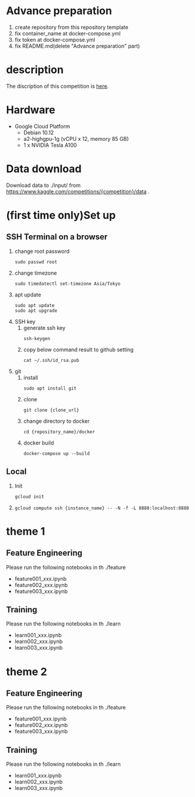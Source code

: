 # Advance preparation
1. create repository from this repository template 
2. fix container_name at docker-compose.yml
3. fix token at docker-compose.yml
4. fix README.md(delete "Advance preparation" part)

# description
The discription of this competition is [here](https://www.kaggle.com/competitions/{competition}/overview).

# Hardware
- Google Cloud Platform
    - Debian 10.12
    - a2-highgpu-1g (vCPU x 12, memory 85 GB)
    - 1 x NVIDIA Tesla A100

# Data download
Download data to ./input/ from https://www.kaggle.com/competitions/{competition}/data .

# (first time only)Set up

## SSH Terminal on a browser
1. change root password
   ```
   sudo passwd root
   ```
2. change timezone
   ```
   sudo timedatectl set-timezone Asia/Tokyo
   ```
3. apt update
   ```
   sudo apt update
   sudo apt upgrade
   ```
5. SSH key
   1. generate ssh key
      ```
      ssh-keygen
      ```
   2. copy below command result to github setting
      ```
      cat ~/.ssh/id_rsa.pub
      ```
6. git
   1. install
      ```
      sudo apt install git
      ```
   2. clone
      ```
      git clone {clone_url}
      ```
   3. change directory to docker
      ```
      cd {repository_name}/docker
      ```
   4. docker build
      ```
      docker-compose up --build
      ```

## Local
1. Init
   ```
   gcloud init
   ```
2. 
   ```
   gcloud compute ssh {instance_name} -- -N -f -L 8888:localhost:8888
   ```

## 

# theme 1

## Feature Engineering
Please run the following notebooks in th ./feature
- feature001_xxx.ipynb
- feature002_xxx.ipynb
- feature003_xxx.ipynb

## Training
Please run the following notebooks in th ./learn
- learn001_xxx.ipynb
- learn002_xxx.ipynb
- learn003_xxx.ipynb

# theme 2

## Feature Engineering
Please run the following notebooks in th ./feature
- feature001_xxx.ipynb
- feature002_xxx.ipynb
- feature003_xxx.ipynb

## Training
Please run the following notebooks in th ./learn
- learn001_xxx.ipynb
- learn002_xxx.ipynb
- learn003_xxx.ipynb
